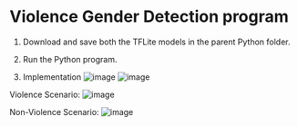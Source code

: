 # Violence Gender Detection program
1. Download and save both the TFLite models in the parent Python folder.
2. Run the Python program.

3. Implementation
![image](https://github.com/user-attachments/assets/f80881a9-2b6a-4e36-8c3c-26e7a426cd12)
![image](https://github.com/user-attachments/assets/aa298dee-6be9-4259-9e0f-3b759e4d66d7)

Violence Scenario:
![image](https://github.com/user-attachments/assets/ba53614a-998b-401a-90a1-fbc0a4c84db2)

Non-Violence Scenario:
![image](https://github.com/user-attachments/assets/886bfc9f-f45b-4de6-aae3-2d7566444c1c)
